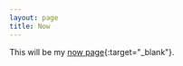```yaml
---
layout: page
title: Now
---
```


This will be my [now page][0]{:target="_blank"}.

[0]: https://thenow.page/
